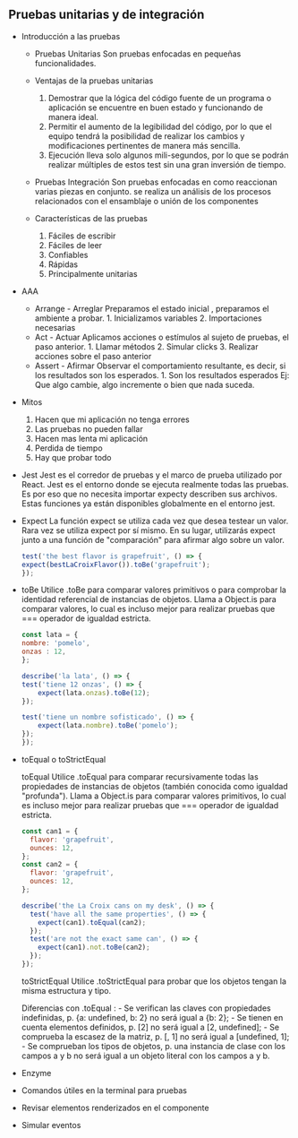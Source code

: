 
## Pruebas unitarias y de integración

- Introducción a las pruebas
    - Pruebas Unitarias 
        Son pruebas enfocadas en pequeñas funcionalidades.
    
    - Ventajas de la pruebas unitarias
        1. Demostrar que la lógica del código fuente de un programa o aplicación se encuentre en buen estado y funcionando de manera ideal.
        2. Permitir el aumento de la legibilidad del código, por lo que el equipo tendrá la posibilidad de realizar los cambios y modificaciones pertinentes de manera más sencilla.
        3. Ejecución lleva solo algunos mili-segundos, por lo que se podrán realizar múltiples de estos test sin una gran inversión de tiempo.

    - Pruebas Integración
        Son pruebas enfocadas en como reaccionan varias piezas en 
        conjunto. se realiza un análisis de los procesos relacionados con el ensamblaje o unión de los componentes
    
    - Características de las pruebas
        1. Fáciles de escribir
        2. Fáciles de leer
        3. Confiables
        4. Rápidas
        5. Principalmente unitarias

- AAA
    - Arrange - Arreglar
        Preparamos el estado inicial , preparamos el ambiente a probar.
            1. Inicializamos variables
            2. Importaciones necesarias
    - Act - Actuar
        Aplicamos acciones o estímulos al sujeto de pruebas, el paso anterior.
            1. Llamar métodos
            2. Simular clicks
            3. Realizar acciones sobre el paso anterior
    - Assert - Afirmar
        Observar el comportamiento resultante, es decir, si los resultados son los esperados.
            1. Son los resultados esperados
                Ej: Que algo cambie, algo incremente o bien que nada suceda.

- Mitos
    1. Hacen que mi aplicación no tenga errores
    2. Las pruebas no pueden fallar 
    3. Hacen mas lenta mi aplicación
    4. Perdida de tiempo
    5. Hay que probar todo
    

- Jest
    Jest es el corredor de pruebas y el marco de prueba utilizado por React. Jest es el entorno donde se ejecuta realmente todas las pruebas. Es por eso que no necesita importar expecty describen sus archivos. Estas funciones ya están disponibles globalmente en el entorno jest.
  
- Expect
  La función expect se utiliza cada vez que desea testear un valor. Rara vez se utiliza expect por sí mismo. En su lugar, utilizarás expect junto a una función de "comparación" para afirmar algo sobre un valor.

    ```javascript
    test('the best flavor is grapefruit', () => {
    expect(bestLaCroixFlavor()).toBe('grapefruit');
    });
    ```
  
- toBe
    Utilice .toBe para comparar valores primitivos o para comprobar la identidad referencial de instancias de objetos. Llama a Object.is para comparar valores, lo cual es incluso mejor para realizar pruebas que === operador de igualdad estricta.

    ```javascript
    const lata = {
    nombre: 'pomelo',
    onzas : 12,
    };

    describe('la lata', () => {
    test('tiene 12 onzas', () => {
        expect(lata.onzas).toBe(12);
    });

    test('tiene un nombre sofisticado', () => {
        expect(lata.nombre).toBe('pomelo');
    });
    });
  ```

- toEqual o toStrictEqual

    toEqual 
    Utilice .toEqual para comparar recursivamente todas las propiedades de instancias de objetos (también conocida como igualdad "profunda"). Llama a Object.is para comparar valores primitivos, lo cual es incluso mejor para realizar pruebas que === operador de igualdad estricta.

    ```javascript
    const can1 = {
      flavor: 'grapefruit',
      ounces: 12,
    };
    const can2 = {
      flavor: 'grapefruit',
      ounces: 12,
    };

    describe('the La Croix cans on my desk', () => {
      test('have all the same properties', () => {
        expect(can1).toEqual(can2);
      });
      test('are not the exact same can', () => {
        expect(can1).not.toBe(can2);
      });
    });
    ```

    toStrictEqual
    Utilice .toStrictEqual para probar que los objetos tengan la misma estructura y tipo. 
    
    Diferencias con .toEqual : 
        - Se verifican las claves con propiedades indefinidas, p. {a: undefined, b: 2} no será igual a {b: 2};
        - Se tienen en cuenta elementos definidos, p. [2] no será igual a [2, undefined];
        - Se comprueba la escasez de la matriz, p. [, 1] no será igual a [undefined, 1];
        - Se comprueban los tipos de objetos, p. una instancia de clase con los campos a y b no será igual a un objeto literal con los campos a y b.

- Enzyme
- Comandos útiles en la terminal para pruebas
- Revisar elementos renderizados en el componente
- Simular eventos